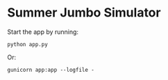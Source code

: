 # Summer Jumbo Simulator

Start the app by running:

    python app.py

Or:

    gunicorn app:app --logfile -

